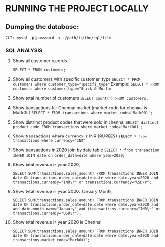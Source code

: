 # RUNNING THE PROJECT LOCALLY

## Dumping the database:
    CLI: mysql -p[password] < ./path/to/the/sql/file

### SQL ANALYSIS 
1. Show all customer records

    `SELECT * FROM customers;`

1. Show all customers with specific customer_type
    `SELECT * FROM customers where customer_type="specifi_type"`
    Example: `SELECT * FROM customers where customer_type="Brick & Mortar`

1. Show total number of customers
    `SELECT count(*) FROM customers;`

1. Show transactions for Chennai market (market code for chennai is Mark001
    `SELECT * FROM transactions where market_code='Mark001';`

1. Show distrinct product codes that were sold in chennai
    `SELECT distinct product_code FROM transactions where market_code='Mark001';`

1. Show transactions where currency is INR (RUPEES)
    `SELECT * from transactions where currency="INR"`

1. Show transactions in 2020 join by date table
    `SELECT * from transaction INNER JOIN date on order_data=date where year=2020`;

1. Show total revenue in year 2020,

    `SELECT SUM(transactions.sales_amount) FROM transactions INNER JOIN date ON transactions.order_date=date.date where date.year=2020 and transactions.currency="INR\r" or transactions.currency="USD\r";`
	
1. Show total revenue in year 2020, January Month,

    `SELECT SUM(transactions.sales_amount) FROM transactions INNER JOIN date ON transactions.order_date=date.date where date.year=2020 and and date.month_name="January" and (transactions.currency="INR\r" or transactions.currency="USD\r");`

1. Show total revenue in year 2020 in Chennai

    `SELECT SUM(transactions.sales_amount) FROM transactions INNER JOIN date ON transactions.order_date=date.date where date.year=2020 and transactions.market_code="Mark001";`